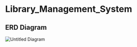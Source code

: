 # Library_Management_System

## ERD Diagram
![Untitled Diagram](https://github.com/user-attachments/assets/a214d27d-4648-4514-b159-2b9361135503)
